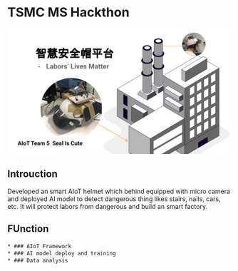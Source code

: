 # TSMC MS Hackthon
![image](https://github.com/Yi-Cheng0101/TSMC_MS_Hackthon/blob/master/IoT_img_0.png)

## Introuction
Developed an smart AIoT helmet which behind equipped with micro camera and deployed AI model to detect dangerous thing likes stairs, nails, cars, etc.  It will protect labors from dangerous and build an smart factory.     

## FUnction
    * ### AIoT Framework
    * ### AI model deploy and training
    * ### Data analysis
